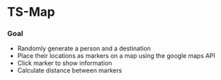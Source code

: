 # TS-Map

### Goal
* Randomly generate a person and a destination
* Place their locations as markers on a map using the google maps API 
* Click marker to show information
* Calculate distance between markers 
